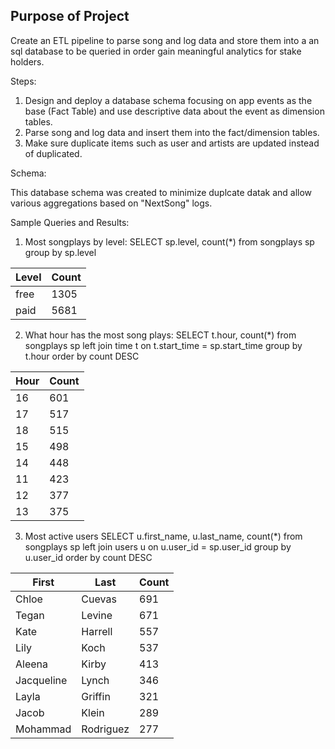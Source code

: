 Purpose of Project
------------------

Create an ETL pipeline to parse song and log data and store them into a an sql database to be queried in order gain meaningful analytics for stake holders.

Steps:

1. Design and deploy a database schema focusing on app events as the base (Fact Table) and use descriptive data about the event as dimension tables.
2. Parse song and log data and insert them into the fact/dimension tables.
3. Make sure duplicate items such as user and artists are updated instead of duplicated.

Schema:

This database schema was created to minimize duplcate datak and allow various aggregations based on "NextSong" logs.


Sample Queries and Results:

1. Most songplays by level:
SELECT sp.level, count(*) from songplays sp group by sp.level

| Level | Count |
| ----- | ----- |
| free  | 1305  |
| paid  | 5681  |


2. What hour has the most song plays:
SELECT t.hour, count(*) from songplays sp
left join time t on
t.start_time = sp.start_time
group by t.hour
order by count DESC

| Hour |  Count |
|------|--------|
| 16   | 601    |
| 17   | 517    |
| 18   | 515    |
| 15   | 498    |
| 14   | 448    |
| 11   | 423    |
| 12   | 377    |
| 13   | 375    |


3. Most active users
SELECT u.first_name, u.last_name, count(*) from songplays sp 
left join users u on
u.user_id = sp.user_id
group by u.user_id
order by count DESC

| First      |  Last     |  Count |
|------------|-----------|--------|
| Chloe      | Cuevas    | 691    |
| Tegan      | Levine    | 671    |
| Kate       | Harrell   | 557    |
| Lily       | Koch      | 537    |
| Aleena     | Kirby     | 413    |
| Jacqueline | Lynch     | 346    |
| Layla      | Griffin   | 321    |
| Jacob      | Klein     | 289    |
| Mohammad   | Rodriguez | 277    |



